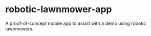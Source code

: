 # robotic-lawnmower-app
A proof-of-concept mobile app to assist with a demo using robotic lawnmowers.
